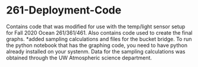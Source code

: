 # 261-Deployment-Code
Contains code that was modified for use with the temp/light sensor setup for Fall 2020 Ocean 261/361/461. Also contains code used to create the final graphs.
*added sampling calculations and files for the bucket bridge.
To run the python notebook that has the graphing code, you need to have python already installed on your systenm.
Data for the sampling calculations was obtained through the UW Atmospheric science department.
